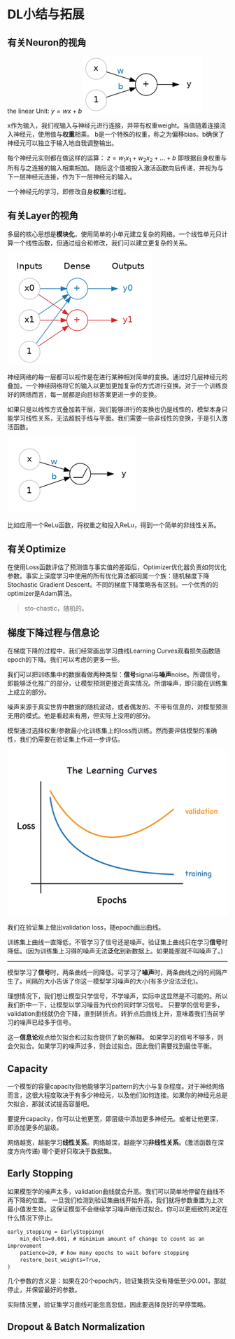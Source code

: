 # DL小结与拓展

## 有关Neuron的视角

the linear Unit: $y=wx+b$
![alt text](./resources/note1/LinearUnit.png)

x作为输入，我们视输入与神经元进行连接，并带有权重weight。当值随着连接流入神经元，使用值与**权重**相乘。
b是一个特殊的权重，称之为偏移bias。b确保了神经元可以独立于输入地自我调整输出。

每个神经元实则都在做这样的运算：
$z = w_1x_1+w_2x_2+...+b$
即根据自身权重与所有与之连接的输入相乘相加。
随后这个值被投入激活函数向后传递，并视为与下一层神经元连接，作为下一层神经元的输入。

一个神经元的学习，即修改自身**权重**的过程。

## 有关Layer的视角

多层的核心思想是**模块化**，使用简单的小单元建立复杂的网络。一个线性单元只计算一个线性函数，但通过组合和修改，我们可以建立更复杂的关系。

![alt text](./resources/note1/layer.png)

神经网络的每一层都可以视作是在进行某种相对简单的变换。通过好几层神经元的叠加，一个神经网络将它的输入以更加更加复杂的方式进行变换。对于一个训练良好的网络而言，每一层都是向目标答案更进一步的变换。

如果只是以线性方式叠加若干层，我们能够进行的变换也仍是线性的，模型本身只能学习线性关系，无法超脱于线与平面。我们需要一些非线性的变换，于是引入激活函数。

![text](./resources/note1/ReLU.png)

比如应用一个ReLu函数，将权重之和投入ReLu，得到一个简单的非线性关系。

## 有关Optimize

在使用Loss函数评估了预测值与事实值的差距后，Optimizer优化器负责如何优化参数。事实上深度学习中使用的所有优化算法都同属一个族：随机梯度下降Stochastic Gradient Descent。不同的梯度下降策略各有区别。一个优秀的的optimizer是Adam算法。
> sto-chastic，随机的。

## 梯度下降过程与信息论

在梯度下降的过程中，我们经常画出学习曲线Learning Curves观看损失函数随epoch的下降。我们可以考虑的更多一些。

我们可以把训练集中的数据看做两种类型：**信号**signal与**噪声**noise。所谓信号，即能够泛化推广的部分，让模型预测更接近真实情况。所谓噪声，即只能在训练集上成立的部分。

噪声来源于真实世界中数据的随机波动，或者偶发的、不带有信息的，对模型预测无用的模式。他是看起来有用，但实际上没用的部分。

模型通过选择权重/参数最小化训练集上的loss而训练。然而要评估模型的准确性，我们仍需要在验证集上作进一步评估。

![alt text](./resources/note1/learning_curves.png)

我们在验证集上做出validation loss，随epoch画出曲线。

训练集上曲线一直降低，不管学习了信号还是噪声。验证集上曲线只在学习**信号**时降低。(因为训练集上习得的噪声无法**泛化**到新数据上。如果能那就不叫噪声了。)

---

模型学习了**信号**时，两条曲线一同降低。可学习了**噪声**时，两条曲线之间的间隔产生了。间隔的大小告诉了你这一模型学习噪声的大小(有多少没法泛化)。

理想情况下，我们想让模型只学信号，不学噪声，实际中这显然是不可能的。所以我们折中一下，让模型以学习噪音为代价的同时学习信号。
只要学的信号更多，validation曲线就仍会下降，直到转折点。转折点后曲线上升，意味着我们当前学习的噪声已经多于信号。

这一**信息论**观点给欠拟合和过拟合提供了新的解释。
如果学习的信号不够多，则会欠拟合。如果学习的噪声过多，则会过拟合。因此我们需要找到最佳平衡。

## Capacity

一个模型的容量capacity指他能够学习pattern的大小与复杂程度。对于神经网络而言，这很大程度取决于有多少神经元，以及他们如何连接。如果你的神经元总是欠拟合，那就试试提高容量吧。

要提升capacity，你可以让他更宽，即层级中添加更多神经元。或者让他更深，即添加更多的层级。

网络越宽，越能学习**线性关系**。网络越深，越能学习**非线性关系**。(激活函数在深度方向传递)
哪个更好只取决于数据集。

## Early Stopping

如果模型学的噪声太多，validation曲线就会升高。我们可以简单地停留在曲线不再下降的位置。
一旦我们检测到验证集曲线开始升高，我们就将参数重置为上次最小值发生处。这保证模型不会继续学习噪声继而过拟合。你可以更细致的决定在什么情况下停止。

```
early_stopping = EarlyStopping(
    min_delta=0.001, # minimium amount of change to count as an improvement
    patience=20, # how many epochs to wait before stopping
    restore_best_weights=True,
)
```

几个参数的含义是：如果在20个epoch内，验证集损失没有降低至少0.001，那就停止，并保留最好的参数。

实际情况里，验证集学习曲线可能忽高忽低，因此要选择良好的早停策略。

## Dropout & Batch Normalization

